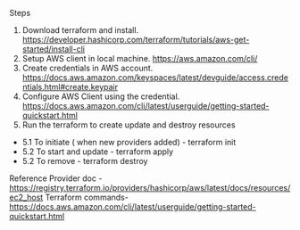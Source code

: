 Steps

1. Download terraform and install. https://developer.hashicorp.com/terraform/tutorials/aws-get-started/install-cli
2. Setup AWS client in local machine. https://aws.amazon.com/cli/
3. Create credentials in AWS account. https://docs.aws.amazon.com/keyspaces/latest/devguide/access.credentials.html#create.keypair
4. Configure AWS Client using the credential. https://docs.aws.amazon.com/cli/latest/userguide/getting-started-quickstart.html
5. Run the terraform to create update and destroy resources
- 5.1 To initiate ( when new providers added) -  terraform init
- 5.2 To start and update - terraform apply
- 5.2 To remove - terraform destroy

Reference
Provider doc - https://registry.terraform.io/providers/hashicorp/aws/latest/docs/resources/ec2_host
Terraform commands- https://docs.aws.amazon.com/cli/latest/userguide/getting-started-quickstart.html